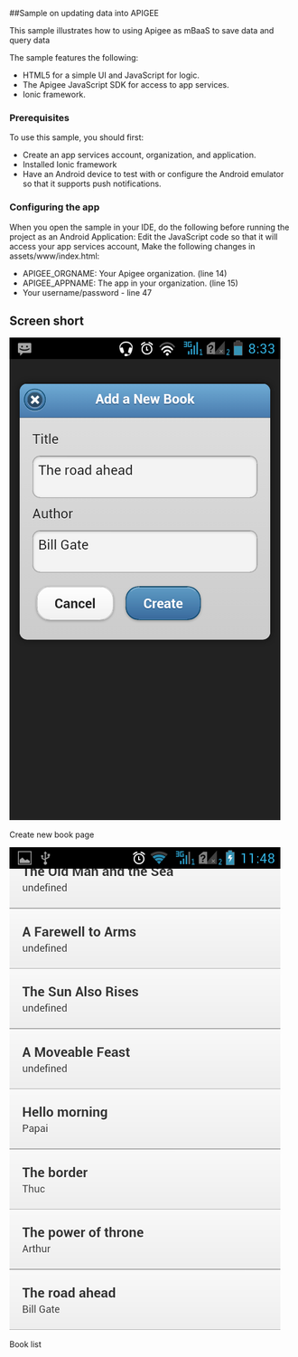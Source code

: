 ##Sample on updating data into APIGEE 

This sample illustrates how to using Apigee as mBaaS to save data and query data

The sample features the following:

- HTML5 for a simple UI and JavaScript for logic.
- The Apigee JavaScript SDK for access to app services.
- Ionic framework. 

### Prerequisites

To use this sample, you should first:

- Create an app services account, organization, and application.
- Installed Ionic framework
- Have an Android device to test with or configure the Android emulator so that it supports push notifications.

### Configuring the app

When you open the sample in your IDE, do the following before running the project as an Android Application:
Edit the JavaScript code so that it will access your app services account, Make the following changes in assets/www/index.html:
- APIGEE_ORGNAME: Your Apigee organization. (line 14)
- APIGEE_APPNAME: The app in your organization. (line 15)
- Your username/password - line 47

## Screen short

![Create new book page](https://github.com/papaiking/book_app_apigee/blob/master/images/Screenshot_2015-12-01-08-33-56.png)

Create new book page

![Book list](https://github.com/papaiking/book_app_apigee/blob/master/images/Screenshot_2015-12-01-23-48-16.png)

Book list

